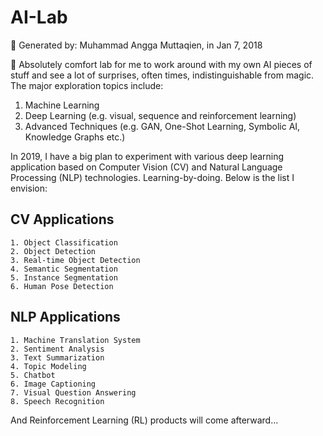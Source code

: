 # AI-Lab 
📁 Generated by: Muhammad Angga Muttaqien, in Jan 7, 2018

🔬 Absolutely comfort lab for me to work around with my own AI pieces of stuff and see a lot of surprises, often times, indistinguishable from magic. The major exploration topics include:

1. Machine Learning
2. Deep Learning (e.g. visual, sequence and reinforcement learning)
3. Advanced Techniques (e.g. GAN, One-Shot Learning, Symbolic AI, Knowledge Graphs etc.)

In 2019, I have a big plan to experiment with various deep learning application based on Computer Vision (CV) and Natural Language Processing (NLP) technologies. Learning-by-doing. Below is the list I envision:


## CV Applications
```text
1. Object Classification
2. Object Detection
3. Real-time Object Detection
4. Semantic Segmentation
5. Instance Segmentation
6. Human Pose Detection
```

## NLP Applications
```text
1. Machine Translation System
2. Sentiment Analysis
3. Text Summarization
4. Topic Modeling
5. Chatbot
6. Image Captioning
7. Visual Question Answering
8. Speech Recognition
```

And Reinforcement Learning (RL) products will come afterward...
